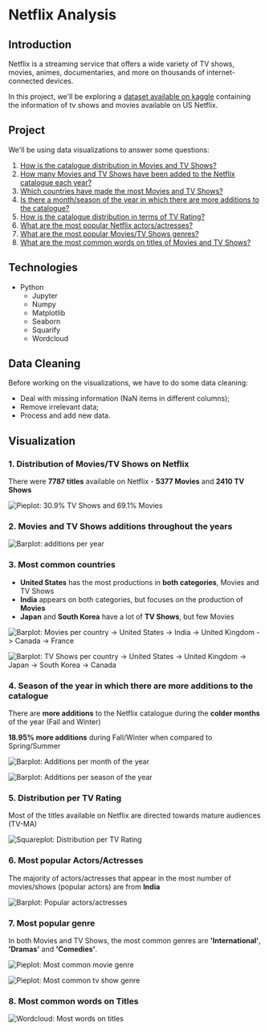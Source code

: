 # Netflix Analysis

## Introduction
Netflix is a streaming service that offers a wide variety of TV shows, movies, animes, documentaries, and more on thousands of internet-connected devices.

In this project, we'll be exploring a [dataset available on kaggle](https://www.kaggle.com/shivamb/netflix-shows) containing the information of tv shows and movies available on US Netflix.

## Project
We'll be using data visualizations to answer some questions:
1. [How is the catalogue distribution in Movies and TV Shows?](#1-Distribution-of-Movies/TV-Shows-on-Netflix)
2. [How many Movies and TV Shows have been added to the Netflix catalogue each year?](#2-Movies-and-TV-Shows-additions-throughout-the-years)
3. [Which countries have made the most Movies and TV Shows?](#3-Most-common-countries)
4. [Is there a month/season of the year in which there are more additions to the catalogue?](#4-Season-of-the-year-in-which-there-are-more-additions-to-the-catalogue)
5. [How is the catalogue distribution in terms of TV Rating?](#5-Distribution-per-TV-Rating)
6. [What are the most popular Netflix actors/actresses?](#6-Most-popular-Actors/Actresses)
7. [What are the most popular Movies/TV Shows genres?](#7-Most-popular-genre)
8. [What are the most common words on titles of Movies and TV Shows?](#8-Most-common-words-on-Titles)

## Technologies
- Python
  - Jupyter
  - Numpy
  - Matplotlib
  - Seaborn
  - Squarify
  - Wordcloud

## Data Cleaning
Before working on the visualizations, we have to do some data cleaning:
- Deal with missing information (NaN items in different columns);
- Remove irrelevant data;
- Process and add new data.

## Visualization
### 1. Distribution of Movies/TV Shows on Netflix
There were <strong>7787 titles</strong> available on Netflix - <strong>5377 Movies</strong> and <strong>2410 TV Shows</strong>

![Pieplot: 30.9% TV Shows and 69.1% Movies](imgs/distribution-movies-shows.png)

### 2. Movies and TV Shows additions throughout the years
![Barplot: additions per year](imgs/additions-per-year.png)

### 3. Most common countries
- <strong>United States</strong> has the most productions in <strong>both categories</strong>, Movies and TV Shows
- <strong>India</strong> appears on both categories, but focuses on the production of <strong>Movies</strong>
- <strong>Japan</strong> and <strong>South Korea</strong> have a lot of <strong>TV Shows</strong>, but few Movies

![Barplot: Movies per country -> United States -> India -> United Kingdom -> Canada -> France](imgs/movies-per-country.png)

![Barplot: TV Shows per country -> United States -> United Kingdom -> Japan -> South Korea -> Canada](imgs/shows-per-country.png)

### 4. Season of the year in which there are more additions to the catalogue
There are <strong>more additions</strong> to the Netflix catalogue during the <strong>colder months</strong> of the year (Fall and Winter)

<strong>18.95% more additions</strong> during Fall/Winter when compared to Spring/Summer

![Barplot: Additions per month of the year](imgs/additions-per-month.png)

![Barplot: Additions per season of the year](imgs/additions-per-season.png)

### 5. Distribution per TV Rating
Most of the titles available on Netflix are directed towards mature audiences (TV-MA)

![Squareplot: Distribution per TV Rating](imgs/distribution-per-tv-rating.png)

### 6. Most popular Actors/Actresses
The majority of actors/actresses that appear in the most number of movies/shows (popular actors) are from <strong>India</strong>

![Barplot: Popular actors/actresses](imgs/popular-actors.png)

### 7. Most popular genre
In both Movies and TV Shows, the most common genres are <strong>'International'</strong>, <strong>'Dramas'</strong> and <strong>'Comedies'</strong>.

![Pieplot: Most common movie genre](imgs/percentage-of-movie-genre.png)

![Pieplot: Most common tv show genre](imgs/percentage-of-show-genre.png)

### 8. Most common words on Titles
![Wordcloud: Most words on titles](imgs/most-common-words-on-title.png)
